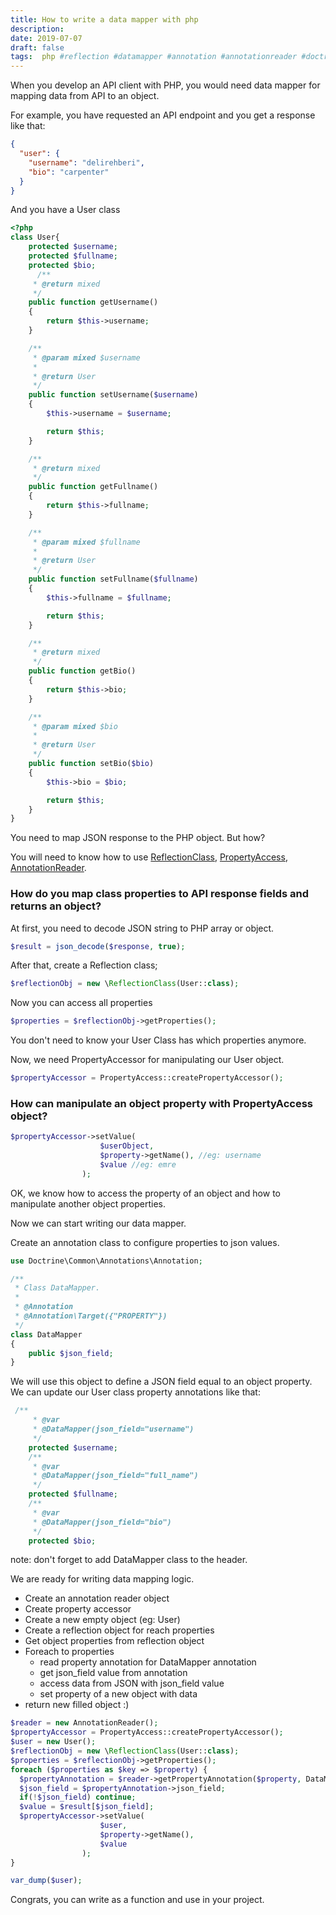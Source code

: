 ```yaml
---
title: How to write a data mapper with php
description:
date: 2019-07-07 
draft: false
tags:  php #reflection #datamapper #annotation #annotationreader #doctrine #symfony
---
```



When you develop an API client with PHP, you would need data mapper for mapping data from API to an object. 
<!--more-->
For example, you have requested an API endpoint and you get a response like that:

```json
{
  "user": {
    "username": "delirehberi",
    "bio": "carpenter"
  }
}
```

And you have a User class 

```php
<?php
class User{ 
    protected $username; 
    protected $fullname; 
    protected $bio;
      /**
     * @return mixed
     */
    public function getUsername()
    {
        return $this->username;
    }

    /**
     * @param mixed $username
     *
     * @return User
     */
    public function setUsername($username)
    {
        $this->username = $username;

        return $this;
    }

    /**
     * @return mixed
     */
    public function getFullname()
    {
        return $this->fullname;
    }

    /**
     * @param mixed $fullname
     *
     * @return User
     */
    public function setFullname($fullname)
    {
        $this->fullname = $fullname;

        return $this;
    }

    /**
     * @return mixed
     */
    public function getBio()
    {
        return $this->bio;
    }

    /**
     * @param mixed $bio
     *
     * @return User
     */
    public function setBio($bio)
    {
        $this->bio = $bio;

        return $this;
    }
}
```

You need to map JSON response to the PHP object. But how?

You will need to know how to use [ReflectionClass](https://php.net/manual/en/class.reflectionclass.php), [PropertyAccess](https://symfony.com/doc/current/components/property_access.html), [AnnotationReader](https://www.doctrine-project.org/api/annotations/1.6/Doctrine/Common/Annotations/AnnotationReader.html).

### How do you map class properties to API response fields and returns an object?

At first, you need to decode JSON string to PHP array or object.

```php
$result = json_decode($response, true);
```

After that, create a Reflection class;

```php
$reflectionObj = new \ReflectionClass(User::class);
```

Now you can access all properties

```php
$properties = $reflectionObj->getProperties();
```

You don't need to know your User Class has which properties anymore. 

Now, we need PropertyAccessor for manipulating our User object. 

```php
$propertyAccessor = PropertyAccess::createPropertyAccessor();
```

### How can manipulate an object property with PropertyAccess object?

```php
$propertyAccessor->setValue(
                    $userObject,
                    $property->getName(), //eg: username
                    $value //eg: emre
                );
```

OK, we know how to access the property of an object and how to manipulate another object properties.

Now we can start writing our data mapper.

Create an annotation class to configure properties to json values.

```php
use Doctrine\Common\Annotations\Annotation;

/**
 * Class DataMapper.
 *
 * @Annotation
 * @Annotation\Target({"PROPERTY"})
 */
class DataMapper
{
    public $json_field;
}

```

We will use this object to define a JSON field equal to an object property. We can update our User class property annotations like that:

```php
 /**
     * @var
     * @DataMapper(json_field="username")
     */
    protected $username;
    /**
     * @var
     * @DataMapper(json_field="full_name")
     */
    protected $fullname;
    /**
     * @var
     * @DataMapper(json_field="bio")
     */
    protected $bio;
```

note: don't forget to add DataMapper class to the header.

We are ready for writing data mapping logic.

- Create an annotation reader object
- Create property accessor
- Create a new empty object (eg: User)
- Create a reflection object for reach properties
- Get object properties from reflection object
- Foreach to properties
  - read property annotation for DataMapper annotation
  - get json_field value from annotation
  - access data from JSON with json_field value
  - set property of a new object with data
- return new filled object :)

```php
$reader = new AnnotationReader();
$propertyAccessor = PropertyAccess::createPropertyAccessor();
$user = new User();
$reflectionObj = new \ReflectionClass(User::class);
$properties = $reflectionObj->getProperties();
foreach ($properties as $key => $property) {
  $propertyAnnotation = $reader->getPropertyAnnotation($property, DataMapper::class);
  $json_field = $propertyAnnotation->json_field;
  if(!$json_field) continue;
  $value = $result[$json_field];
  $propertyAccessor->setValue(
                    $user,
                    $property->getName(),
                    $value
                );
}

var_dump($user);
```

Congrats, you can write as a function and use in your project.


